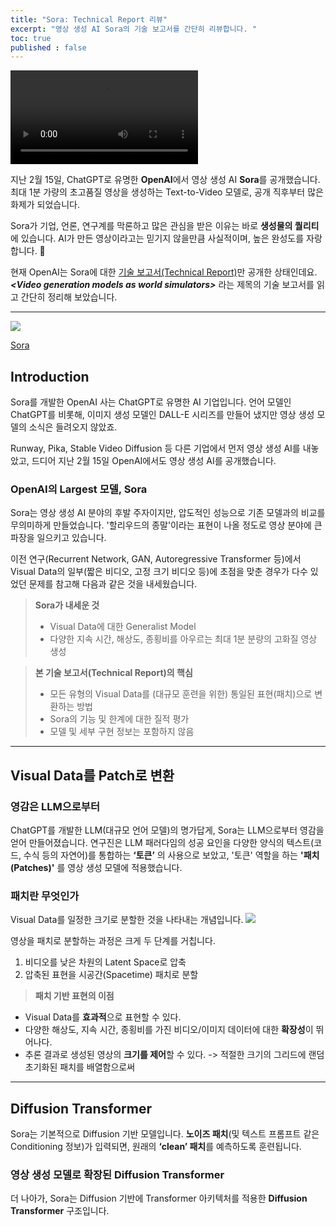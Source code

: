 ```yaml
---
title: "Sora: Technical Report 리뷰"
excerpt: "영상 생성 AI Sora의 기술 보고서를 간단히 리뷰합니다. "
toc: true
published : false
---
```


![](https://velog.velcdn.com/images/yuhyeon0809/post/2d9beb9a-b8c7-4098-86a3-79b1883b7002/image.mp4)

지난 2월 15일, ChatGPT로 유명한 **OpenAI**에서 영상 생성 AI **Sora**를 공개했습니다. 
최대 1분 가량의 초고품질 영상을 생성하는 Text-to-Video 모델로, 공개 직후부터 많은 화제가 되었습니다.  

Sora가 기업, 언론, 연구계를 막론하고 많은 관심을 받은 이유는 바로 **생성물의 퀄리티**에 있습니다. AI가 만든 영상이라고는 믿기지 않을만큼 사실적이며, 높은 완성도를 자랑합니다. 🫢  

현재 OpenAI는 Sora에 대한 [기술 보고서(Technical Report)](https://openai.com/research/video-generation-models-as-world-simulators)만 공개한 상태인데요. ***<Video generation models as world simulators\>*** 라는 제목의 기술 보고서를 읽고 간단히 정리해 보았습니다. 

---  

![](https://velog.velcdn.com/images/yuhyeon0809/post/83a479cd-88ad-4157-a342-6ec781bac517/image.png)

[Sora](https://openai.com/sora)  

## Introduction

Sora를 개발한 OpenAI 사는 ChatGPT로 유명한 AI 기업입니다. 
언어 모델인 ChatGPT를 비롯해, 이미지 생성 모델인 DALL-E 시리즈를 만들어 냈지만 영상 생성 모델의 소식은 들려오지 않았죠.  

Runway, Pika, Stable Video Diffusion 등 다른 기업에서 먼저 영상 생성 AI를 내놓았고, 드디어 지난 2월 15일 OpenAI에서도 영상 생성 AI를 공개했습니다. 

### OpenAI의 Largest 모델, Sora

Sora는 영상 생성 AI 분야의 후발 주자이지만, 압도적인 성능으로 기존 모델과의 비교를 무의미하게 만들었습니다. '할리우드의 종말'이라는 표현이 나올 정도로 영상 분야에 큰 파장을 일으키고 있습니다. 

이전 연구(Recurrent Network, GAN, Autoregressive Transformer 등)에서 Visual Data의 일부(짧은 비디오, 고정 크기 비디오 등)에 초점을 맞춘 경우가 다수 있었던 문제를 참고해 다음과 같은 것을 내세웠습니다. 


> **Sora가 내세운 것**
> - Visual Data에 대한 Generalist Model
> - 다양한 지속 시간, 해상도, 종횡비를 아우르는 최대 1분 분량의 고화질 영상 생성


> **본 기술 보고서(Technical Report)의 핵심**
> - 모든 유형의 Visual Data를 (대규모 훈련을 위한) 통일된 표현(패치)으로 변환하는 방법
> - Sora의 기능 및 한계에 대한 질적 평가
> - 모델 및 세부 구현 정보는 포함하지 않음



---

## Visual Data를 Patch로 변환
### 영감은 LLM으로부터
ChatGPT를 개발한 LLM(대규모 언어 모델)의 명가답게, Sora는 LLM으로부터 영감을 얻어 만들어졌습니다. 연구진은 LLM 패러다임의 성공 요인을 다양한 양식의 텍스트(코드, 수식 등의 자연어)를 통합하는 **‘토큰’** 의 사용으로 보았고, '토큰' 역할을 하는 **'패치(Patches)'** 를 영상 생성 모델에 적용했습니다. 

### 패치란 무엇인가
Visual Data를 일정한 크기로 분할한 것을 나타내는 개념입니다. 
![](https://velog.velcdn.com/images/yuhyeon0809/post/58686766-c0c6-4c40-9942-9174da33f503/image.png)


영상을 패치로 분할하는 과정은 크게 두 단계를 거칩니다.

1. 비디오를 낮은 차원의 Latent Space로 압축
2. 압축된 표현을 시공간(Spacetime) 패치로 분할

> **패치 기반 표현의 이점**
- Visual Data를 **효과적**으로 표현할 수 있다. 
- 다양한 해상도, 지속 시간, 종횡비를 가진 비디오/이미지 데이터에 대한 **확장성**이 뛰어나다. 
- 추론 결과로 생성된 영상의 **크기를 제어**할 수 있다. 
-> 적절한 크기의 그리드에 랜덤 초기화된 패치를 배열함으로써

---

## Diffusion Transformer  

Sora는 기본적으로 Diffusion 기반 모델입니다. **노이즈 패치**(및 텍스트 프롬프트 같은 Conditioning 정보)가 입력되면, 원래의 **‘clean’ 패치**를 예측하도록 훈련됩니다.  

### 영상 생성 모델로 확장된 Diffusion Transformer

더 나아가, Sora는 Diffusion 기반에 Transformer 아키텍처를 적용한 **Diffusion Transformer** 구조입니다. 









  
 







